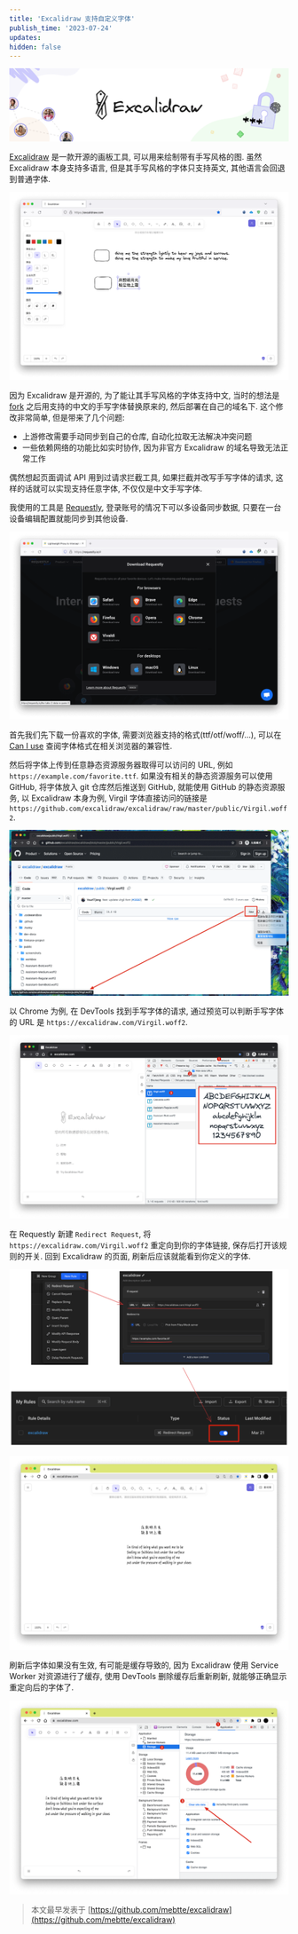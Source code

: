 ```yaml
---
title: 'Excalidraw 支持自定义字体'
publish_time: '2023-07-24'
updates:
hidden: false
---
```


![](./excalidraw.png)

[Excalidraw](https://excalidraw.com) 是一款开源的画板工具, 可以用来绘制带有手写风格的图. 虽然 Excalidraw 本身支持多语言, 但是其手写风格的字体只支持英文, 其他语言会回退到普通字体.

![非英语会回退到普通字体](./unsupport_non_english.png)

因为 Excalidraw 是开源的, 为了能让其手写风格的字体支持中文, 当时的想法是 [fork](https://github.com/mebtte/excalidraw/tree/7921cb44aaeb9da94d49d371d645510b1e99572c) 之后用支持的中文的手写字体替换原来的, 然后部署在自己的域名下. 这个修改非常简单, 但是带来了几个问题:

- 上游修改需要手动同步到自己的仓库, 自动化拉取无法解决冲突问题
- 一些依赖网络的功能比如实时协作, 因为非官方 Excalidraw 的域名导致无法正常工作

偶然想起页面调试 API 用到过请求拦截工具, 如果拦截并改写手写字体的请求, 这样的话就可以实现支持任意字体, 不仅仅是中文手写字体.

我使用的工具是 [Requestly](https://requestly.io), 登录账号的情况下可以多设备同步数据, 只要在一台设备编辑配置就能同步到其他设备.

![Requestly](./requestly.png)

首先我们先下载一份喜欢的字体, 需要浏览器支持的格式(ttf/otf/woff/...), 可以在 [Can I use](https://caniuse.com) 查阅字体格式在相关浏览器的兼容性.

然后将字体上传到任意静态资源服务器取得可以访问的 URL, 例如 `https://example.com/favorite.ttf`. 如果没有相关的静态资源服务可以使用 GitHub, 将字体放入 git 仓库然后推送到 GitHub, 就能使用 GitHub 的静态资源服务, 以 Excalidraw 本身为例, Virgil 字体直接访问的链接是 `https://github.com/excalidraw/excalidraw/raw/master/public/Virgil.woff2`.

![使用 GitHub 的静态资源服务](./github_static.png)

以 Chrome 为例, 在 DevTools 找到手写字体的请求, 通过预览可以判断手写字体的 URL 是 `https://excalidraw.com/Virgil.woff2`.

![预览中的手写字体](./font_request.png)

在 Requestly 新建 `Redirect Request`, 将 `https://excalidraw.com/Virgil.woff2` 重定向到你的字体链接, 保存后打开该规则的开关. 回到 Excalidraw 的页面, 刷新后应该就能看到你定义的字体.

![字体重定向](./redirect.png)

![修改字体后的 Excalidraw](./excalidraw_after_font_redirect.png)

刷新后字体如果没有生效, 有可能是缓存导致的, 因为 Excalidraw 使用 Service Worker 对资源进行了缓存, 使用 DevTools 删除缓存后重新刷新, 就能够正确显示重定向后的字体了.

![清除缓存](./clear_site_data.png)

> 本文最早发表于 [https://github.com/mebtte/excalidraw](https://github.com/mebtte/excalidraw)
